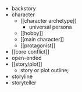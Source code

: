 - backstory
- character
    - [[character archetype]]
        - universal persona
    - [[hobby]]
    - [[main character]]
    - [[protagonist]]
- [[core conflict]]
- open-ended
- [[story/plot]]
    - story or plot outline;
- storyline
- storyteller
